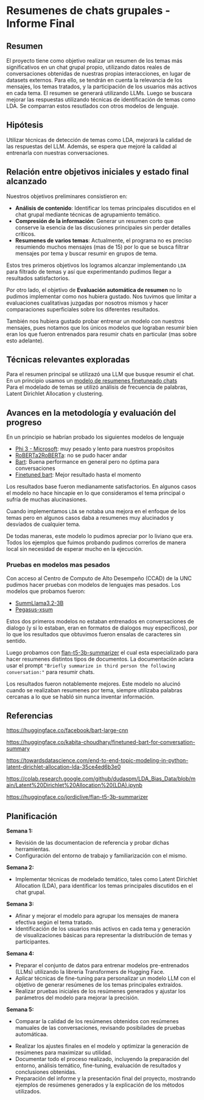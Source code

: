
# Resumenes de chats grupales - Informe Final

## Resumen

El proyecto tiene como objetivo realizar un resumen de los temas más significativos en un chat grupal propio, utilizando datos reales de conversaciones obtenidas de nuestras propias interacciones, en lugar de datasets externos. Para ello, se tendrán en cuenta la relevancia de los mensajes, los temas tratados, y la participación de los usuarios más activos en cada tema. El resumen se generará utilizando LLMs. Luego se buscara mejorar las respuestas utilizando técnicas de identificación de temas como LDA. Se comparran estos resutlados con otros modelos de lenguaje.
<!-- y fine-tunear el modelo con nuestras propias conversaciones. -->

## Hipótesis

<!-- El uso de modelos de LLM combinados con técnicas de detección de temas permite generar resúmenes comprensibles de chats grupales, capturando los temas principales, preservando las aportaciones más relevantes de la conversación -->

Utilizar técnicas de detección de temas como LDA, mejorará la calidad de las respuestas del LLM. Además, se espera que mejoré la calidad al entrenarla con nuestras conversaciones.  



## Relación entre objetivos iniciales y estado final alcanzado
<!-- ## Objetivos preliminares -->

Nuestros objetivos preliminares consistieron en:  
- **Análisis de contenido**: Identificar los temas principales discutidos en el chat grupal mediante técnicas de agrupamiento temático.
- **Compresión de la información**: Generar un resumen corto que conserve la esencia de las discusiones principales sin perder detalles críticos.
- **Resumenes de varios temas**: Actualmente, el programa no es preciso resumiendo muchos mensajes (mas de 15) por lo que se busca filtrar mensajes por tema y buscar resumir en grupos de tema. 

Estos tres primeros objetivos los logramos alcanzar implementando `LDA` para filtrado de temas y así que experimentando pudimos llegar a resultados satisfactorios.

Por otro lado, el objetivo de **Evaluación automática de resumen** no lo pudimos implementar como nos hubiera gustado. Nos tuvimos que limitar a evaluaciones cualitativas juzgadas por nosotros mismos y hacer comparaciones superficiales sobre los diferentes resultados.

También nos hubiera gustado probar entrenar un modelo con nuestros mensajes, pues notamos que los únicos modelos que lograban resumir bien eran los que fueron entrenados para resumir chats en particular (mas sobre esto adelante).



## Técnicas relevantes exploradas
Para el resumen principal se utilizazó una LLM que busque resumir el chat. En un principio usamos un [modelo de resumenes finetuneado chats](https://huggingface.co/kabita-choudhary/finetuned-bart-for-conversation-summary)  
Para el modelado de temas se utilizó análisis de frecuencia de palabras, Latent Dirichlet Allocation y clustering.
<!-- Para el fine-tuning, resumen y evaluación se utilizarán Google Colab y la librería Transformers de Hugging Face. -->  


## Avances en la metodología y evaluación del progreso
En un principio se habrían probado los siguientes modelos de lenguaje
- [Phi 3 - Microsoft](https://huggingface.co/microsoft/Phi-3-medium-128k-instruct): muy pesado y lento para nuestros propósitos
- [RoBERTa2RoBERTa](https://huggingface.co/Narrativa/bsc_roberta2roberta_shared-spanish-finetuned-mlsum-summarization): no se pudo hacer andar
- [Bart](https://huggingface.co/facebook/bart-large-cnn?): Buena performance en general pero no óptima para conversaciones
- [Finetuned bart](https://huggingface.co/kabita-choudhary/finetuned-bart-for-conversation-summary): Mejor resultado hasta el momento

<!-- Además, se están haciendo pruebas utilizando métodos como LDA para ayudar al LLM a elegir los temas correctos a resumir. -->

Los resultados base fueron medianamente satisfactorios. En algunos casos el modelo no hace hincapie en lo que consideramos el tema principal o sufría de muchas alucinasiones. 

Cuando implementamos `LDA` se notaba una mejora en el enfoque de los temas pero en algunos casos daba a resumenes muy alucinados y desvíados de cualquier tema.  

De todas maneras, este modelo lo pudimos apreciar por lo liviano que era. Todos los ejemplos que fuimos probando pudimos correrlos de manera local sin necesidad de esperar mucho en la ejecución.

### Pruebas en modelos mas pesados
Con acceso al Centro de Computo de Alto Desempeño (CCAD) de la UNC pudimos hacer pruebas con modelos de lenguajes mas pesados. Los modelos que probamos fueron:
- [SummLlama3.2-3B](https://huggingface.co/DISLab/SummLlama3.2-3B)
- [Pegasus-xsum](https://huggingface.co/google/pegasus-xsum)

Estos dos primeros modelos no estaban entrenados en conversaciones de dialogo (y si lo estaban, eran en formatos de dialogos muy específicos), por lo que los resultados que obtuvimos fueron ensalas de caracteres sin sentido.

Luego probamos con [flan-t5-3b-summarizer](https://huggingface.co/jordiclive/flan-t5-3b-summarizer) el cual esta especializado para hacer resumenes distintos tipos de documentos. La documentación aclara usar el prompt `"Briefly summarize in third person the following conversation:"` para resumir chats.

Los resultados fueron notablemente mejores. Este modelo no alucinó cuando se realizaban resumenes por tema, siempre utilizaba palabras cercanas a lo que se habló sin nunca inventar información.


## Referencias
https://huggingface.co/facebook/bart-large-cnn

https://huggingface.co/kabita-choudhary/finetuned-bart-for-conversation-summary

https://towardsdatascience.com/end-to-end-topic-modeling-in-python-latent-dirichlet-allocation-lda-35ce4ed6b3e0

https://colab.research.google.com/github/dudaspm/LDA_Bias_Data/blob/main/Latent%20Dirichlet%20Allocation%20(LDA).ipynb

https://huggingface.co/jordiclive/flan-t5-3b-summarizer

## Planificación

**Semana 1:** 
- Revisión de las documentacion de referencia y probar dichas herramientas. 
- Configuración del entorno de trabajo y familiarización con el mismo.
<!-- - Carga de Datasets, modificación de los datos para mejorar su utilidad en el contexto del trabajo y procesamiento de datos. -->

**Semana 2:** 
- Implementar técnicas de modelado temático, tales como Latent Dirichlet Allocation (LDA), para identificar los temas principales discutidos en el chat grupal.


**Semana 3:**
- Afinar y mejorar el modelo para agrupar los mensajes de manera efectiva según el tema tratado.
- Identificación de los usuarios más activos en cada tema y generación de visualizaciones básicas para representar la distribución de temas y participantes.

**Semana 4:** 
- Preparar el conjunto de datos para entrenar modelos pre-entrenados (LLMs) utilizando la librería Transformers de Hugging Face.
- Aplicar técnicas de fine-tuning para personalizar un modelo LLM con el objetivo de generar resúmenes de los temas principales extraídos.
- Realizar pruebas iniciales de los resúmenes generados y ajustar los parámetros del modelo para mejorar la precisión.

**Semana 5:** 
<!-- - Implementar tests automáticos para evaluar la precisión y la cobertura de los resúmenes generados. -->
- Comparar la calidad de los resúmenes obtenidos con resúmenes manuales de las conversaciones, revisando posibilades de pruebas automáticaa.
<!-- - Refinar los modelos y evaluar la coherencia y relevancia de los resúmenes en función de los temas y usuarios más destacados. -->
- Realizar los ajustes finales en el modelo y optimizar la generación de resúmenes para maximizar su utilidad.
- Documentar todo el proceso realizado, incluyendo la preparación del entorno, análisis temático, fine-tuning, evaluación de resultados y conclusiones obtenidas.
- Preparación del informe y la presentación final del proyecto, mostrando ejemplos de resúmenes generados y la explicación de los métodos utilizados.
